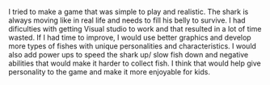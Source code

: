 I tried to make a game that was simple to play and realistic.
The shark is always moving like in real life and needs to fill his belly to survive.
I had dificulties with getting Visual studio to work and that resulted in a lot of time wasted.
If I had time to improve, I would use better graphics and develop more types of fishes with unique personalities and characteristics. I would also
add power ups to speed the shark up/ slow fish down and negative abilities that would make it harder to collect fish.
I think that would help give personality to the game and make it more enjoyable for kids.
